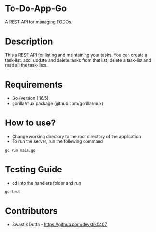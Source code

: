 # To-Do-App-Go
A REST API for managing TODOs.

# Description
This a REST API for listing and maintaining your tasks. You can create a task-list, add, update and delete tasks from that list, delete a task-list and read all the task-lists.

# Requirements
- Go (version 1.16.5)
- gorilla/mux package (github.com/gorilla/mux)

# How to use?
- Change working directory to the root directory of the application
- To run the server, run the following command 
```
go run main.go
```

# Testing Guide
- cd into the handlers folder and run
```
go test
```

# Contributors
- Swastik Dutta - https://github.com/devstik0407
